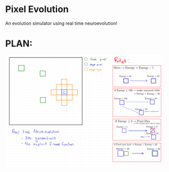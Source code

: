 # Pixel Evolution
 An evolution simulator using real time neuroevolution!

# PLAN:
![plan of action](plan.png)
